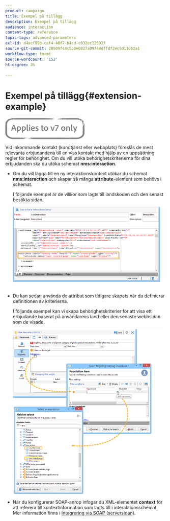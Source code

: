 ```yaml
---
product: campaign
title: Exempel på tillägg
description: Exempel på tillägg
audience: interaction
content-type: reference
topic-tags: advanced-parameters
exl-id: d4acf99b-cef4-48f7-b4cd-c032ec12592f
source-git-commit: 20509f44c5b8e0827a09f44dffdf2ec9d11652a1
workflow-type: tm+mt
source-wordcount: '153'
ht-degree: 3%

---
```


# Exempel på tillägg{#extension-example}

![](../../assets/v7-only.svg)

Vid inkommande kontakt (kundtjänst eller webbplats) föreslås de mest relevanta erbjudandena till en viss kontakt med hjälp av en uppsättning regler för behörighet. Om du vill utöka behörighetskriterierna för dina erbjudanden ska du utöka schemat **nms:interaction**.

* Om du vill lägga till en ny interaktionskontext utökar du schemat **nms:interaction** och skapar så många **attribute**-element som behövs i schemat.

   I följande exempel är de villkor som lagts till landskoden och den senast besökta sidan.

   ![](assets/s_ncs_configuration_offer_schemas.png)

* Du kan sedan använda de attribut som tidigare skapats när du definierar definitionen av kriterierna.

   I följande exempel kan vi skapa behörighetskriterier för att visa ett erbjudande baserat på användarens land eller den senaste webbsidan som de visade.

   ![](assets/s_ncs_configuration_offer_context.png)

* När du konfigurerar SOAP-anrop infogar du XML-elementet **context** för att referera till kontextinformation som lagts till i interaktionsschemat. Mer information finns i [Integrering via SOAP (serversidan)](../../interaction/using/integration-via-soap--server-side-.md).
